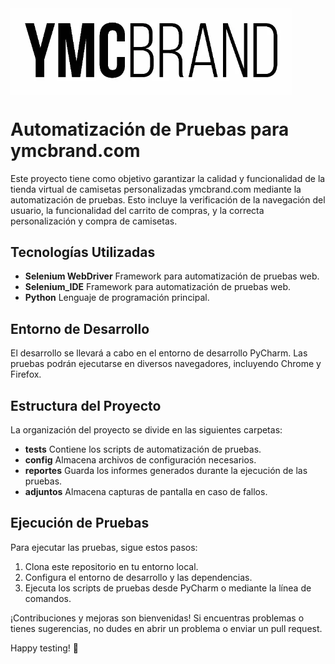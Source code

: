 <img align="top" src="https://github.com/Jorgeeerrl/ymcbrand---Proyecto-de-Automatizaci-n/blob/main/Recursos/Ymc%20Brand.webp" width="450" />


# Automatización de Pruebas para ymcbrand.com

Este proyecto tiene como objetivo garantizar la calidad y funcionalidad de la tienda virtual de camisetas personalizadas ymcbrand.com mediante la automatización de pruebas.
Esto incluye la verificación de la navegación del usuario, la funcionalidad del carrito de compras, y la correcta personalización y compra de camisetas.

## Tecnologías Utilizadas

- **Selenium WebDriver** Framework para automatización de pruebas web.
- **Selenium_IDE** Framework para automatización de pruebas web.
- **Python** Lenguaje de programación principal.

## Entorno de Desarrollo

El desarrollo se llevará a cabo en el entorno de desarrollo PyCharm. Las pruebas podrán ejecutarse en diversos navegadores, incluyendo Chrome y Firefox.

## Estructura del Proyecto

La organización del proyecto se divide en las siguientes carpetas:

- **tests** Contiene los scripts de automatización de pruebas.
- **config** Almacena archivos de configuración necesarios.
- **reportes** Guarda los informes generados durante la ejecución de las pruebas.
- **adjuntos** Almacena capturas de pantalla en caso de fallos.

## Ejecución de Pruebas

Para ejecutar las pruebas, sigue estos pasos:

1. Clona este repositorio en tu entorno local.
2. Configura el entorno de desarrollo y las dependencias.
3. Ejecuta los scripts de pruebas desde PyCharm o mediante la línea de comandos.

¡Contribuciones y mejoras son bienvenidas! Si encuentras problemas o tienes sugerencias, no dudes en abrir un problema o enviar un pull request.

Happy testing! 🚀
